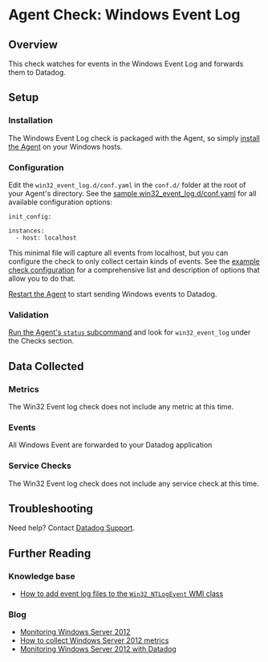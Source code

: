 # Agent Check: Windows Event Log

## Overview

This check watches for events in the Windows Event Log and forwards them to Datadog.

## Setup
### Installation

The Windows Event Log check is packaged with the Agent, so simply [install the Agent][1] on your Windows hosts.

### Configuration

Edit the `win32_event_log.d/conf.yaml` in the `conf.d/` folder at the root of your Agent's directory. See the [sample win32_event_log.d/conf.yaml][2] for all available configuration options:

```
init_config:

instances:
  - host: localhost
```

This minimal file will capture all events from localhost, but you can configure the check to only collect certain kinds of events. See the [example check configuration][2] for a comprehensive list and description of options that allow you to do that.

[Restart the Agent][3] to start sending Windows events to Datadog.

### Validation

[Run the Agent's `status` subcommand][4] and look for `win32_event_log` under the Checks section.

## Data Collected
### Metrics
The Win32 Event log check does not include any metric at this time.

### Events
All Windows Event are forwarded to your Datadog application

### Service Checks
The Win32 Event log check does not include any service check at this time.

## Troubleshooting

Need help? Contact [Datadog Support][5].

## Further Reading
### Knowledge base

* [How to add event log files to the `Win32_NTLogEvent` WMI class][6]

### Blog

* [Monitoring Windows Server 2012][7]
* [How to collect Windows Server 2012 metrics][8]
* [Monitoring Windows Server 2012 with Datadog][9]


[1]: https://app.datadoghq.com/account/settings#agent
[2]: https://github.com/DataDog/integrations-core/blob/master/win32_event_log/conf.yaml.example
[3]: https://docs.datadoghq.com/agent/faq/agent-commands/#start-stop-restart-the-agent
[4]: https://docs.datadoghq.com/agent/faq/agent-commands/#agent-status-and-information
[5]: http://docs.datadoghq.com/help/
[6]: https://docs.datadoghq.com/integrations/faq/how-to-add-event-log-files-to-the-win32-ntlogevent-wmi-class/
[7]: https://www.datadoghq.com/blog/monitoring-windows-server-2012/
[8]: https://www.datadoghq.com/blog/collect-windows-server-2012-metrics/
[9]: https://www.datadoghq.com/blog/windows-server-monitoring/
